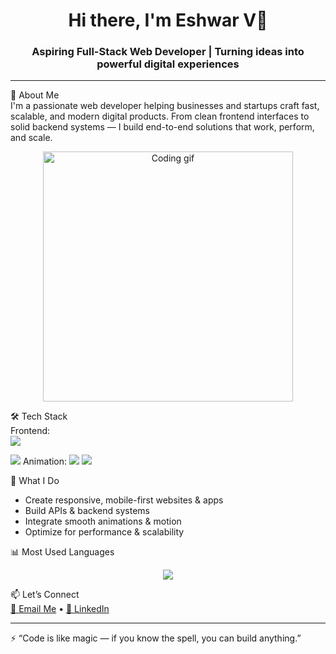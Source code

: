 <h1 align="center">Hi there, I'm Eshwar V👋</h1>
<h3 align="center">Aspiring Full-Stack Web Developer | Turning ideas into powerful digital experiences</h3>

---

🚀 About Me  
I'm a passionate web developer helping businesses and startups craft fast, scalable, and modern digital products. From clean frontend interfaces to solid backend systems — I build end-to-end solutions that work, perform, and scale.
<p align="center">
  <img src="https://media.giphy.com/media/qgQUggAC3Pfv687qPC/giphy.gif" width="400" alt="Coding gif"/>
</p>

🛠 Tech Stack  
Frontend:  
<img src="https://img.shields.io/badge/React-20232A?style=for-the-badge&logo=react&logoColor=61DAFB"/> 

<img src="https://img.shields.io/badge/Tailwind_CSS-38B2AC?style=for-the-badge&logo=tailwind-css&logoColor=white"/>  
Animation:  
<img src="https://img.shields.io/badge/Framer%20Motion-black?style=for-the-badge&logo=framer&logoColor=white"/>
<img src="https://img.shields.io/badge/GSAP-88CE02?style=for-the-badge&logo=greensock&logoColor=white"/>  

🌟 What I Do
- Create responsive, mobile-first websites & apps
- Build APIs & backend systems
- Integrate smooth animations & motion
- Optimize for performance & scalability

  
📊 Most Used Languages  
<p align="center">
  <img src="https://github-readme-stats.vercel.app/api/top-langs/?username=divyashrma18&layout=compact&theme=tokyonight" />
</p>


📫 Let’s Connect  
[📧 Email Me](mailto:eshwar.vm02@gmail.com) • [💼 LinkedIn](https://www.linkedin.com/in/eshwar-v-029em182)

---

⚡ “Code is like magic — if you know the spell, you can build anything.”
